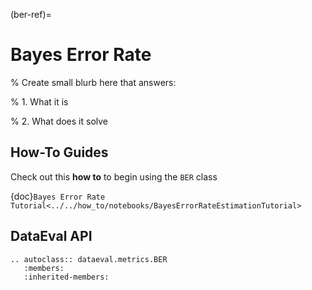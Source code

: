 (ber-ref)=

# Bayes Error Rate

% Create small blurb here that answers:

% 1. What it is

% 2. What does it solve

## How-To Guides

Check out this **how to** to begin using the `BER` class

{doc}`Bayes Error Rate Tutorial<../../how_to/notebooks/BayesErrorRateEstimationTutorial>`

## DataEval API

```{eval-rst}
.. autoclass:: dataeval.metrics.BER
   :members:
   :inherited-members:
```
